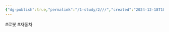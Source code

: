 ```yaml
---
{"dg-publish":true,"permalink":"/1-study/2///","created":"2024-12-18T18:12:51.017+09:00","updated":"2025-06-03T20:07:21.791+09:00"}
---
```


#로봇 #자동차 